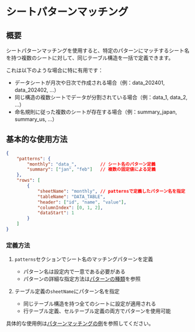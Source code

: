 # シートパターンマッチング

## 概要

シートパターンマッチングを使用すると、特定のパターンにマッチするシート名を持つ複数のシートに対して、同じテーブル構造を一括で定義できます。

これは以下のような場合に特に有用です：

- データシートが月次や日次で作成される場合（例：data_202401, data_202402, ...）
- 同じ構造の複数シートでデータが分割されている場合（例：data_1, data_2, ...）
- 命名規則に従った複数のシートが存在する場合（例：summary_japan, summary_us, ...）

## 基本的な使用方法

```json
{
    "patterns": {
        "monthly": "data_",         // シート名のパターン定義
        "summary": ["jan", "feb"]   // 複数の固定値による定義
    },
    "rows": [
        {
            "sheetName": "monthly", // patternsで定義したパターン名を指定
            "tableName": "DATA_TABLE",
            "header": ["id", "name", "value"],
            "columnIndex": [0, 1, 2],
            "dataStart": 1
        }
    ]
}
```

### 定義方法

1. `patterns`セクションでシート名のマッチングパターンを定義
   - パターン名は設定内で一意である必要がある
   - パターンの詳細な指定方法は[パターンの種類](06-pattern-types.md)を参照

2. テーブル定義の`sheetName`にパターン名を指定
   - 同じテーブル構造を持つ全てのシートに設定が適用される
   - 行テーブル定義、セルテーブル定義の両方でパターンを使用可能

具体的な使用例は[パターンマッチングの例](07-pattern-examples.md)を参照してください。